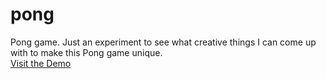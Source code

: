 # pong
Pong game. Just an experiment to see what creative things I can come up with to make this Pong game unique.<br>
[Visit the Demo](https://htmlpreview.github.io/?https://github.com/EthanThatOneKid/pong/blob/master/index.html)
